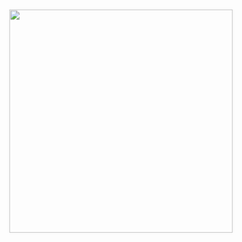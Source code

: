 <h1>
    <a href="https://www.dio.me/">
     <img align="center" width="400px" src="https://media.licdn.com/dms/image/v2/D5635AQHq4auGILGMmg/profile-framedphoto-shrink_100_100/profile-framedphoto-shrink_100_100/0/1714749132932?e=1743886800&v=beta&t=eZE9RgOYfbDcI9wST-IjdJg9nC0S-KXo-G75zRTCyVo"></a>
